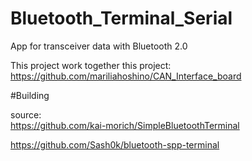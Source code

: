 # Bluetooth_Terminal_Serial
App for transceiver data with Bluetooth 2.0

This project work together this project:<br>
https://github.com/mariliahoshino/CAN_Interface_board





#Building













source:<br>
https://github.com/kai-morich/SimpleBluetoothTerminal <br>

https://github.com/Sash0k/bluetooth-spp-terminal <br>

